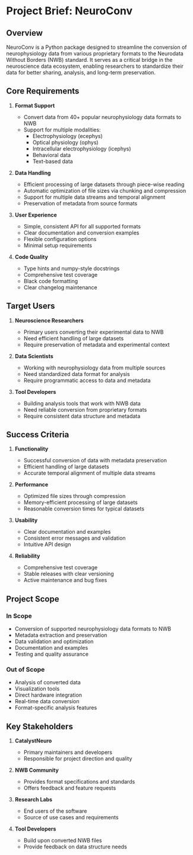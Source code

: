 # Project Brief: NeuroConv

## Overview

NeuroConv is a Python package designed to streamline the conversion of neurophysiology data from various proprietary formats to the Neurodata Without Borders (NWB) standard. It serves as a critical bridge in the neuroscience data ecosystem, enabling researchers to standardize their data for better sharing, analysis, and long-term preservation.

## Core Requirements

1. **Format Support**
   - Convert data from 40+ popular neurophysiology data formats to NWB
   - Support for multiple modalities:
     - Electrophysiology (ecephys)
     - Optical physiology (ophys)
     - Intracellular electrophysiology (icephys)
     - Behavioral data
     - Text-based data

2. **Data Handling**
   - Efficient processing of large datasets through piece-wise reading
   - Automatic optimization of file sizes via chunking and compression
   - Support for multiple data streams and temporal alignment
   - Preservation of metadata from source formats

3. **User Experience**
   - Simple, consistent API for all supported formats
   - Clear documentation and conversion examples
   - Flexible configuration options
   - Minimal setup requirements

4. **Code Quality**
   - Type hints and numpy-style docstrings
   - Comprehensive test coverage
   - Black code formatting
   - Clear changelog maintenance

## Target Users

1. **Neuroscience Researchers**
   - Primary users converting their experimental data to NWB
   - Need efficient handling of large datasets
   - Require preservation of metadata and experimental context

2. **Data Scientists**
   - Working with neurophysiology data from multiple sources
   - Need standardized data format for analysis
   - Require programmatic access to data and metadata

3. **Tool Developers**
   - Building analysis tools that work with NWB data
   - Need reliable conversion from proprietary formats
   - Require consistent data structure and metadata

## Success Criteria

1. **Functionality**
   - Successful conversion of data with metadata preservation
   - Efficient handling of large datasets
   - Accurate temporal alignment of multiple data streams

2. **Performance**
   - Optimized file sizes through compression
   - Memory-efficient processing of large datasets
   - Reasonable conversion times for typical datasets

3. **Usability**
   - Clear documentation and examples
   - Consistent error messages and validation
   - Intuitive API design

4. **Reliability**
   - Comprehensive test coverage
   - Stable releases with clear versioning
   - Active maintenance and bug fixes

## Project Scope

### In Scope
- Conversion of supported neurophysiology data formats to NWB
- Metadata extraction and preservation
- Data validation and optimization
- Documentation and examples
- Testing and quality assurance

### Out of Scope
- Analysis of converted data
- Visualization tools
- Direct hardware integration
- Real-time data conversion
- Format-specific analysis features

## Key Stakeholders

1. **CatalystNeuro**
   - Primary maintainers and developers
   - Responsible for project direction and quality

2. **NWB Community**
   - Provides format specifications and standards
   - Offers feedback and feature requests

3. **Research Labs**
   - End users of the software
   - Source of use cases and requirements

4. **Tool Developers**
   - Build upon converted NWB files
   - Provide feedback on data structure needs
